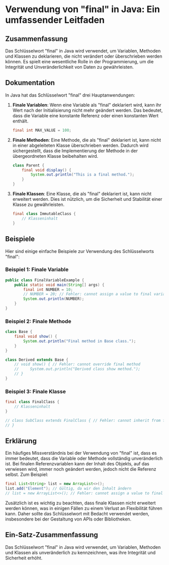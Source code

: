 <!--
Meta Description: # Verwendung von "final" in Java: Ein umfassender Leitfaden ## Zusammenfassung Das Schlüsselwort "final" in Java wird verwendet, um Variablen, Methode...
Meta Keywords: final, java, class, die, werden
-->

# Verwendung von "final" in Java: Ein umfassender Leitfaden

## Zusammenfassung
Das Schlüsselwort "final" in Java wird verwendet, um Variablen, Methoden und Klassen zu deklarieren, die nicht verändert oder überschrieben werden können. Es spielt eine wesentliche Rolle in der Programmierung, um die Integrität und Unveränderlichkeit von Daten zu gewährleisten.

## Dokumentation
In Java hat das Schlüsselwort "final" drei Hauptanwendungen:

1. **Finale Variablen**: Wenn eine Variable als "final" deklariert wird, kann ihr Wert nach der Initialisierung nicht mehr geändert werden. Das bedeutet, dass die Variable eine konstante Referenz oder einen konstanten Wert enthält.

   ```java
   final int MAX_VALUE = 100;
   ```

2. **Finale Methoden**: Eine Methode, die als "final" deklariert ist, kann nicht in einer abgeleiteten Klasse überschrieben werden. Dadurch wird sichergestellt, dass die Implementierung der Methode in der übergeordneten Klasse beibehalten wird.

   ```java
   class Parent {
       final void display() {
           System.out.println("This is a final method.");
       }
   }
   ```

3. **Finale Klassen**: Eine Klasse, die als "final" deklariert ist, kann nicht erweitert werden. Dies ist nützlich, um die Sicherheit und Stabilität einer Klasse zu gewährleisten.

   ```java
   final class ImmutableClass {
       // Klasseninhalt
   }
   ```

## Beispiele
Hier sind einige einfache Beispiele zur Verwendung des Schlüsselworts "final":

### Beispiel 1: Finale Variable
```java
public class FinalVariableExample {
    public static void main(String[] args) {
        final int NUMBER = 10;
        // NUMBER = 20; // Fehler: cannot assign a value to final variable NUMBER
        System.out.println(NUMBER);
    }
}
```

### Beispiel 2: Finale Methode
```java
class Base {
    final void show() {
        System.out.println("Final method in Base class.");
    }
}

class Derived extends Base {
    // void show() { // Fehler: cannot override final method
    //     System.out.println("Derived class show method.");
    // }
}
```

### Beispiel 3: Finale Klasse
```java
final class FinalClass {
    // Klasseninhalt
}

// class SubClass extends FinalClass { // Fehler: cannot inherit from final class FinalClass
// }
```

## Erklärung
Ein häufiges Missverständnis bei der Verwendung von "final" ist, dass es immer bedeutet, dass die Variable oder Methode vollständig unveränderlich ist. Bei finalen Referenzvariablen kann der Inhalt des Objekts, auf das verwiesen wird, immer noch geändert werden, jedoch nicht die Referenz selbst. Zum Beispiel:

```java
final List<String> list = new ArrayList<>();
list.add("Element"); // Gültig, da wir den Inhalt ändern
// list = new ArrayList<>(); // Fehler: cannot assign a value to final variable list
```

Zusätzlich ist es wichtig zu beachten, dass finale Klassen nicht erweitert werden können, was in einigen Fällen zu einem Verlust an Flexibilität führen kann. Daher sollte das Schlüsselwort mit Bedacht verwendet werden, insbesondere bei der Gestaltung von APIs oder Bibliotheken.

## Ein-Satz-Zusammenfassung
Das Schlüsselwort "final" in Java wird verwendet, um Variablen, Methoden und Klassen als unveränderlich zu kennzeichnen, was ihre Integrität und Sicherheit erhöht.